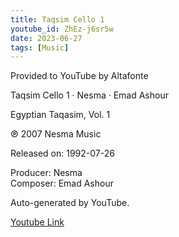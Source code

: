 ```yaml
---
title: Taqsim Cello 1
youtube_id: ZhEz-j6sr5w
date: 2023-06-27
tags: [Music]
---
```

Provided to YouTube by Altafonte  

Taqsim Cello 1 · Nesma · Emad Ashour  

Egyptian Taqasim, Vol. 1  

℗ 2007 Nesma Music  

Released on: 1992-07-26  

Producer: Nesma  
Composer: Emad Ashour  

Auto-generated by YouTube.  

[Youtube Link](https://www.youtube.com/watch?v=ZhEz-j6sr5w)  